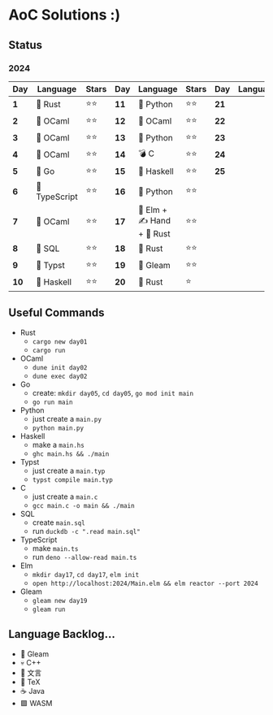 # AoC Solutions :)

## Status

### 2024

| Day    | Language      | Stars | Day    | Language  | Stars | Day    | Language | Stars |
| ------ | ------------- | ----- | ------ | --------- | ----- | ------ | -------- | ----- |
| **1**  | 🦀 Rust       | ⭐⭐    | **11** | 🐍 Python  | ⭐⭐    | **21** |          |       |
| **2**  | 🐪 OCaml      | ⭐⭐    | **12** | 🐪 OCaml   | ⭐⭐    | **22** |          |       |
| **3**  | 🐪 OCaml      | ⭐⭐    | **13** | 🐍 Python  | ⭐⭐    | **23** |          |       |
| **4**  | 🐪 OCaml      | ⭐⭐    | **14** | 💣 C       | ⭐⭐    | **24** |          |       |
| **5**  | 🐹 Go         | ⭐⭐    | **15** | 🦥 Haskell | ⭐⭐    | **25** |          |       |
| **6**  | 🦕 TypeScript | ⭐⭐    | **16** | 🐍 Python  | ⭐⭐    |        |          |       |
| **7**  | 🐪 OCaml      | ⭐⭐    | **17** | 🌳 Elm + ✍️ Hand + 🦀 Rust    | ⭐⭐      |        |          |       |
| **8**  | 🦆 SQL        | ⭐⭐    | **18** | 🦀 Rust    | ⭐⭐    |        |          |       |
| **9**  | 📄 Typst      | ⭐⭐    | **19** | 🌈 Gleam   | ⭐⭐    |        |          |       |
| **10** | 🦥 Haskell    | ⭐⭐    | **20** | 🦀 Rust    | ⭐      |        |          |       |

## Useful Commands

- Rust
	- `cargo new day01`
	- `cargo run`
- OCaml
	- `dune init day02`
	- `dune exec day02`
- Go
	- create: `mkdir day05`, `cd day05`, `go mod init main`
	- `go run main`
- Python
	- just create a `main.py`
	- `python main.py`
- Haskell
	- make a `main.hs`
	- `ghc main.hs && ./main`
- Typst
	- just create a `main.typ`
	- `typst compile main.typ`
- C
  - just create a `main.c`
  - `gcc main.c -o main && ./main`
- SQL
  - create `main.sql`
  - run `duckdb -c ".read main.sql"`
- TypeScript
  - make `main.ts`
  - run `deno --allow-read main.ts`
- Elm
  - `mkdir day17`, `cd day17`, `elm init`
  - `open http://localhost:2024/Main.elm && elm reactor --port 2024`
- Gleam
  - `gleam new day19`
  - `gleam run`
  


## Language Backlog...

- 🌈 Gleam
- 💀 C++
- 📜 文言
- 📃 TeX
- ☕ Java
- 🟪 WASM